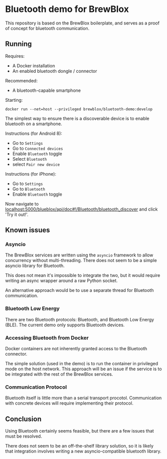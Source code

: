 # Bluetooth demo for BrewBlox

This repository is based on the BrewBlox boilerplate, and serves as a proof of concept for bluetooth communication.

## Running

Requires:
* A Docker installation
* An enabled bluetooth dongle / connector

Recommended:
* A bluetooth-capable smartphone

Starting:
```
docker run --net=host --privileged brewblox/bluetooth-demo:develop
```

The simplest way to ensure there is a discoverable device is to enable bluetooth on a smartphone.

Instructions (for Android 8):
* Go to `Settings`
* Go to `Connected devices`
* Enable `Bluetooth` toggle
* Select `Bluetooth`
* select `Pair new device`

Instructions (for iPhone):
* Go to `Settings`
* Go to `Bluetooth`
* Enable `Bluetooth` toggle


Now navigate to <localhost:5000/blueblox/api/doc#!/Bluetooth/bluetooth_discover> and click 'Try it out!'.


## Known issues

### Asyncio

The BrewBlox services are written using the `asyncio` framework to allow concurrency without multi-threading. There does not seem to be a simple asyncio library for Bluetooth.

This does not mean it's impossible to integrate the two, but it would require writing an async wrapper around a raw Python socket.

An alternative approach would be to use a separate thread for Bluetooth communication.

### Bluetooth Low Energy

There are two Bluetooth protocols: Bluetooth, and Bluetooth Low Energy (BLE). The current demo only supports Bluetooth devices.

### Accessing Bluetooth from Docker

Docker containers are not inherently granted access to the Bluetooth connector.

The simple solution (used in the demo) is to run the container in privileged mode on the host network. This approach will be an issue if the service is to be integrated with the rest of the BrewBlox services.

### Communication Protocol

Bluetooth itself is little more than a serial transport procotol.
Communication with concrete devices will require implementing their protocol.

## Conclusion

Using Bluetooth certainly seems feasible, but there are a few issues that must be resolved.

There does not seem to be an off-the-shelf library solution, so it is likely that integration involves writing a new asyncio-compatible bluetooth library.

